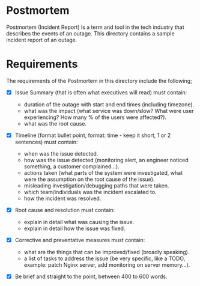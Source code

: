 # Postmortem
Postmortem (Incident Report) is a term and tool in the tech industry that describes the events of an outage. This directory contains a sample incident report of an outage.

# Requirements
The requirements of the Postmortem in this directory include the following;
+ [x] Issue Summary (that is often what executives will read) must contain:
  + duration of the outage with start and end times (including timezone).
  + what was the impact (what service was down/slow? What were user experiencing? How many % of the users were affected?).
  + what was the root cause.

+ [x] Timeline (format bullet point, format: time - keep it short, 1 or 2 sentences) must contain:
  + when was the issue detected.
  + how was the issue detected (monitoring alert, an engineer noticed something, a customer complained…).
  + actions taken (what parts of the system were investigated, what were the assumption on the root cause of the issue).
  + misleading investigation/debugging paths that were taken.
  + which team/individuals was the incident escalated to.
  + how the incident was resolved.

+ [x] Root cause and resolution must contain:
  + explain in detail what was causing the issue.
  + explain in detail how the issue was fixed.

+ [x] Corrective and preventative measures must contain:
  + what are the things that can be improved/fixed (broadly speaking).
  + a list of tasks to address the issue (be very specific, like a TODO, example: patch Nginx server, add monitoring on server memory…).

+ [x] Be brief and straight to the point, between 400 to 600 words.
